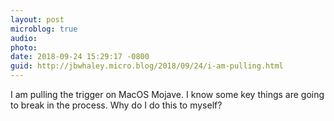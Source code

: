 ```yaml
---
layout: post
microblog: true
audio: 
photo: 
date: 2018-09-24 15:29:17 -0800
guid: http://jbwhaley.micro.blog/2018/09/24/i-am-pulling.html
---
```

I am pulling the trigger on MacOS Mojave. I know some key things are going to break in the process. Why do I do this to myself?
